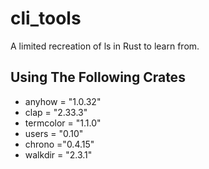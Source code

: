 # cli_tools
A limited recreation of ls in Rust to learn from.


## Using The Following Crates
* anyhow = "1.0.32"
* clap = "2.33.3"
* termcolor = "1.1.0"
* users = "0.10"
* chrono ="0.4.15"
* walkdir = "2.3.1"
